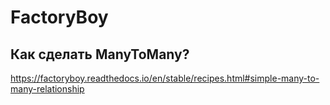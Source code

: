 # FactoryBoy 

## Как сделать ManyToMany?

https://factoryboy.readthedocs.io/en/stable/recipes.html#simple-many-to-many-relationship